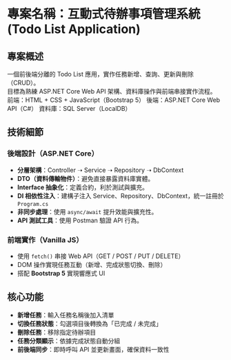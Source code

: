 # 專案名稱：互動式待辦事項管理系統 (Todo List Application)

## 專案概述

一個前後端分離的 Todo List 應用，實作任務新增、查詢、更新與刪除（CRUD）。  
目標為熟練 ASP.NET Core Web API 架構、資料庫操作與前端串接實作流程。  
前端：HTML + CSS + JavaScript（Bootstrap 5）
後端：ASP.NET Core Web API（C#）
資料庫：SQL Server（LocalDB）

## 技術細節

### 後端設計（ASP.NET Core）

- **分層架構**：Controller ➝ Service ➝ Repository ➝ DbContext
- **DTO（資料傳輸物件）**：避免直接暴露資料庫實體。
- **Interface 抽象化**：定義合約，利於測試與擴充。
- **DI 相依性注入**：建構子注入 Service、Repository、DbContext，統一註冊於 `Program.cs`
- **非同步處理**：使用 `async/await` 提升效能與擴充性。
- **API 測試工具**：使用 Postman 驗證 API 行為。

### 前端實作（Vanilla JS）

- 使用 `fetch()` 串接 Web API（GET / POST / PUT / DELETE）
- DOM 操作實現任務互動（新增、完成狀態切換、刪除）
- 搭配 **Bootstrap 5** 實現響應式 UI

## 核心功能

- **新增任務**：輸入任務名稱後加入清單
- **切換任務狀態**：勾選項目後轉換為「已完成 / 未完成」
- **刪除任務**：移除指定待辦項目
- **任務分類顯示**：依據完成狀態自動分組
- **前後端同步**：即時呼叫 API 並更新畫面，確保資料一致性
